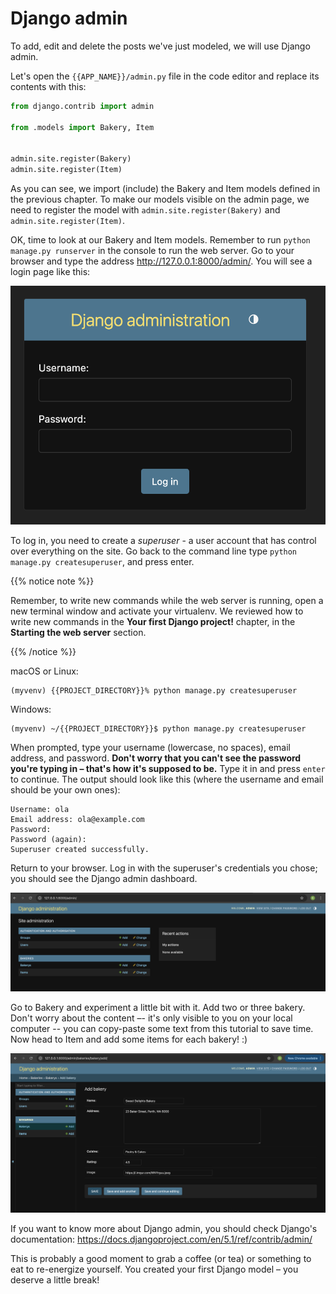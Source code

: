 # Django admin
<!-- comment baraye behnaz : tutorial bakery app ro baz kon, oon ke khodam sakhtam ham baz kon taa code ro bezani az roosh, va ax begiri ax vaa coode ro inja update kon -->
To add, edit and delete the posts we've just modeled, we will use Django admin.

Let's open the `{{APP_NAME}}/admin.py` file in the code editor and replace its contents with this:


```python
from django.contrib import admin

from .models import Bakery, Item


admin.site.register(Bakery)
admin.site.register(Item)

```

As you can see, we import (include) the Bakery and Item models defined in the previous chapter. To make our models visible on the admin page, we need to register the model with `admin.site.register(Bakery)` and `admin.site.register(Item)`.

OK, time to look at our Bakery and Item models. Remember to run `python manage.py runserver` in the console to run the web server. Go to your browser and type the address http://127.0.0.1:8000/admin/. You will see a login page like this:

![Login page](images/login_page.png)

To log in, you need to create a *superuser* - a user account that has control over everything on the site. Go back to the command line type `python manage.py createsuperuser`, and press enter.

{{% notice note %}}

Remember, to write new commands while the web server is running, open a new terminal window and activate your virtualenv. We reviewed how to write new commands in the <b>Your first Django project!</b> chapter, in the <b>Starting the web server</b> section.

{{% /notice %}}

macOS or Linux:
```
(myvenv) {{PROJECT_DIRECTORY}}% python manage.py createsuperuser
```

Windows:
```
(myvenv) ~/{{PROJECT_DIRECTORY}}$ python manage.py createsuperuser
```

When prompted, type your username (lowercase, no spaces), email address, and password. **Don't worry that you can't see the password you're typing in – that's how it's supposed to be.** Type it in and press `enter` to continue. The output should look like this (where the username and email should be your own ones):

```
Username: ola
Email address: ola@example.com
Password:
Password (again):
Superuser created successfully.
```

Return to your browser. Log in with the superuser's credentials you chose; you should see the Django admin dashboard.

![Django admin](images/django-admin_page.png)

Go to Bakery and experiment a little bit with it. Add two or three bakery. Don't worry about the content –- it's only visible to you on your local computer -- you can copy-paste some text from this tutorial to save time. Now head to Item and add some items for each bakery! :)


![Django admin](images/add-bakery.png)


If you want to know more about Django admin, you should check Django's documentation: https://docs.djangoproject.com/en/5.1/ref/contrib/admin/

This is probably a good moment to grab a coffee (or tea) or something to eat to re-energize yourself. You created your first Django model – you deserve a little break!
